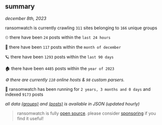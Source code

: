 
## summary
_december 8th, 2023_

ransomwatch is currently crawling `311` sites belonging to `166` unique groups

⏲ there have been `24` posts within the `last 24 hours`

🦈 there have been `117` posts within the `month of december`

🪐 there have been `1293` posts within the `last 90 days`

🏚 there have been `4485` posts within the `year of 2023`

_⚙️ there are currently `110` online hosts & `98` custom parsers._

🦕 ransomwatch has been running for `2 years, 3 months and 0 days` and indexed `9173` posts

_all data  [(groups)](http://ransomwhat.telemetry.ltd/groups) and [(posts)](http://ransomwhat.telemetry.ltd/posts) is available in JSON (updated hourly)_

> ransomwatch is fully [open source](https://github.com/joshhighet/ransomwatch#ransomwatch--). please consider [sponsoring](https://github.com/sponsors/joshhighet) if you find it useful!

